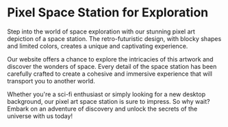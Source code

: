 <!--font:Poppins-->

# Pixel Space Station for Exploration

Step into the world of space exploration with our stunning pixel art depiction of a space station. The retro-futuristic design, with blocky shapes and limited colors, creates a unique and captivating experience.

Our website offers a chance to explore the intricacies of this artwork and discover the wonders of space. Every detail of the space station has been carefully crafted to create a cohesive and immersive experience that will transport you to another world.

Whether you're a sci-fi enthusiast or simply looking for a new desktop background, our pixel art space station is sure to impress. So why wait? Embark on an adventure of discovery and unlock the secrets of the universe with us today!

<!--

Write me markdown content of website with wallpaper:

"A pixel art depiction of a space station, with blocky shapes and limited colors that create a retro and futuristic feel."

The header of the page should not be copy of the text but rather a real content of the website which is using this wallpaper.


---


# Space Station Pixel Art Wallpaper

Welcome to our website featuring a stunning pixel art depiction of a space station. This wallpaper is designed with blocky shapes and limited colors, giving it a retro and futuristic feel that's perfect for any sci-fi enthusiast.

Whether you're looking to spruce up your desktop background or add some flair to your phone screen, this space station wallpaper is sure to impress. The attention to detail in the pixel art design is truly remarkable, with every element of the space station carefully crafted to create a cohesive and immersive experience.

So why wait? Download this amazing space station wallpaper today and take your device to the next level!


---


Heading should not include word "wallpaper". The website should not be about the wallpaper itself, wallpaper is just a related background, rewrite whole content.


---


# Explore the Wonders of Space with Our Pixel Art Space Station

Step into a retro-futuristic world with our stunning pixel art depiction of a space station. With blocky shapes and limited colors, this artwork is a visual masterpiece that captures the essence of sci-fi exploration.

Our website offers a unique opportunity to explore the wonders of space through the lens of this captivating pixel art design. Immerse yourself in the intricacies of the space station as you discover every element carefully crafted to create a cohesive experience.

Whether you're a sci-fi enthusiast or simply looking for a new desktop background, our pixel art space station will transport you to another world. So why wait? Dive into the depths of space and discover the unknown with us today!


---


Heading is too long, rewrite whole content.


---


# Discover the Wonders of Space with Our Pixel Art Space Station

Experience the thrill of space exploration with our stunning pixel art depiction of a space station. The retro-futuristic design, with blocky shapes and limited colors, captures the essence of sci-fi adventure.

Our website offers a unique opportunity to explore the intricacies of this captivating artwork and immerse yourself in the wonders of space. Every element of the space station has been carefully crafted to create a cohesive and immersive experience that will transport you to another world.

Whether you're a fan of sci-fi or simply looking for a new desktop background, our pixel art space station is sure to impress. So why wait? Embark on an adventure of discovery and unlock the secrets of the universe with us today!


---


Heading is too long, rewrite whole content.


---


# Explore Space with Our Pixel Art Space Station

Step into the world of space exploration with our stunning pixel art depiction of a space station. The retro-futuristic design, with blocky shapes and limited colors, creates a unique and captivating experience.

Our website offers a chance to explore the intricacies of this artwork and discover the wonders of space. Every detail of the space station has been carefully crafted to create a cohesive and immersive experience that will transport you to another world.

Whether you're a sci-fi enthusiast or simply looking for a new desktop background, our pixel art space station is sure to impress. So why wait? Embark on an adventure of discovery and unlock the secrets of the universe with us today!


---


Write me a Google font which is best fitting for the website.

Pick from the list:
- Montserrat
- Great Vibes
- IBM Plex Sans
- Poppins
- Open Sans
- Raleway
- Lobster
- Barlow Condensed
- Lato
- Exo 2
- Playfair Display
- Alegreya
- Roboto
- Orbitron
- Inter
- Futura
- Dancing Script


Write just the font name nothing else.


---


Poppins

-->
